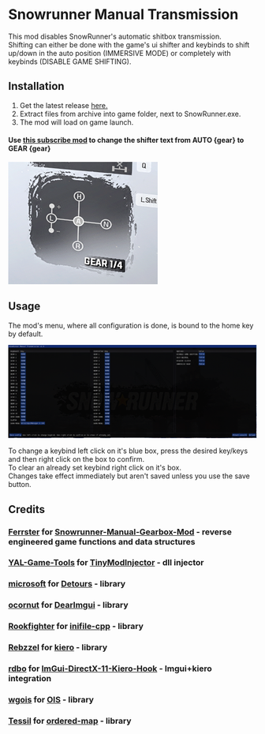 # Snowrunner Manual Transmission

This mod disables SnowRunner's automatic shitbox transmission. \
Shifting can either be done with the game's ui shifter and keybinds to shift up/down in the auto position (IMMERSIVE MODE) or completely with keybinds (DISABLE GAME SHIFTING).

## Installation

1. Get the latest release [here.](https://github.com/drafty46/SMT/releases/latest)
2. Extract files from archive into game folder, next to SnowRunner.exe.
3. The mod will load on game launch.

#### Use [this subscribe mod](https://mod.io/g/snowrunner/m/manual-text-for-shifter#description) to change the shifter text from AUTO {gear} to GEAR {gear}
![alt text](image-1.png)

## Usage

The mod's menu, where all configuration is done, is bound to the home key by default.

![alt text](image.png) 

To change a keybind left click on it's blue box, press the desired key/keys and then right click on the box to confirm. \
To clear an already set keybind right click on it's box. \
Changes take effect immediately but aren't saved unless you use the save button.

## Credits

### [Ferrster](https://github.com/Ferrster) for [Snowrunner-Manual-Gearbox-Mod](https://github.com/Ferrster/Snowrunner-Manual-Gearbox-Mod) - reverse engineered game functions and data structures
### [YAL-Game-Tools](https://github.com/YAL-Game-Tools) for [TinyModInjector](https://github.com/YAL-Game-Tools/TinyModInjector) - dll injector
### [microsoft](https://github.com/microsoft) for [Detours](https://github.com/microsoft/Detours) - library
### [ocornut](https://github.com/ocornut) for [DearImgui](https://github.com/ocornut/imgui) - library
### [Rookfighter](https://github.com/Rookfighter) for [inifile-cpp](https://github.com/Rookfighter/inifile-cpp) - library
### [Rebzzel](https://github.com/Rebzzel) for [kiero](https://github.com/Rebzzel/kiero) - library
### [rdbo](https://github.com/rdbo) for [ImGui-DirectX-11-Kiero-Hook](https://github.com/rdbo/ImGui-DirectX-11-Kiero-Hook) - Imgui+kiero integration
### [wgois](https://github.com/wgois) for [OIS](https://github.com/wgois/OIS) - library
### [Tessil](https://github.com/Tessil) for [ordered-map](https://github.com/Tessil/ordered-map) - library